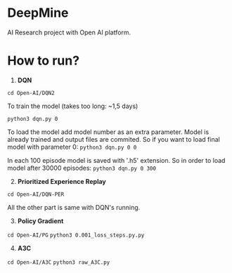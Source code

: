 # DeepMine
AI Research project with Open AI platform.

# How to run?

1. **DQN**

```cd Open-AI/DQN2```

To train the model (takes too long: ~1,5 days)

```python3 dqn.py 0```

To load the model add model number as an extra parameter. Model is already trained and output files are commited. So if you want to load final model with parameter 0:
```python3 dqn.py 0 0```

In each 100 episode model is saved with '.h5' extension. So in order to load model after 30000 episodes:
```python3 dqn.py 0 300```

2. **Prioritized Experience Replay**

```cd Open-AI/DQN-PER```

  All the other part is same with DQN's running.
  
3. **Policy Gradient**

```cd Open-AI/PG```
```python3 0.001_loss_steps.py.py```

4. **A3C**

```cd Open-AI/A3C```
```python3 raw_A3C.py```


